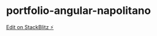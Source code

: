 # portfolio-angular-napolitano

[Edit on StackBlitz ⚡️](https://stackblitz.com/edit/portfolio-napolitano)